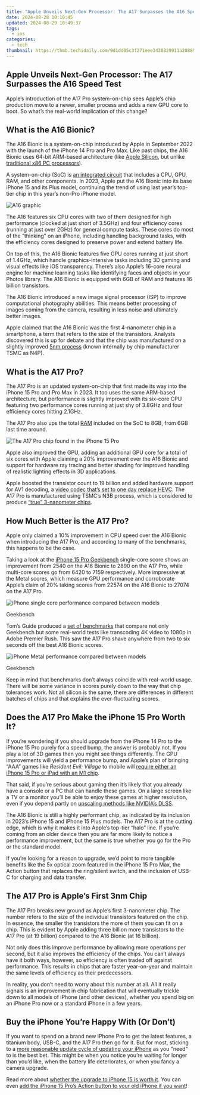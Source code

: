 ```yaml
---
title: "Apple Unveils Next-Gen Processor: The A17 Surpasses the A16 Speed Test"
date: 2024-08-28 10:10:45
updated: 2024-08-29 10:49:37
tags:
  - ios
categories:
  - tech
thumbnail: https://thmb.techidaily.com/9d1dd05c3f271eee3430329911a28889fe06673bc3d54592907c037975387dd6.jpg
---
```


## Apple Unveils Next-Gen Processor: The A17 Surpasses the A16 Speed Test

Apple’s introduction of the A17 Pro system-on-chip sees Apple’s chip production move to a newer, smaller process and adds a new GPU core to boot. So what’s the real-world implication of this change?

##  What is the A16 Bionic?

 The A16 Bionic is a system-on-chip introduced by Apple in September 2022 with the launch of the iPhone 14 Pro and Pro Max. Like past chips, the A16 Bionic uses 64-bit ARM-based architecture (like [Apple Silicon](https://hardware-help.techidaily.com/expert-guide-finding-and-installing-the-right-drivers-for-your-hp-thunderbolt-g2-dock-whether-you-need-120w-or-230w-power-support/), but unlike [traditional x86 PC processors](https://fox-that.techidaily.com/troubleshooting-what-to-try-when-iphone-events-are-nowhere-to-be-found/)).

 A system-on-chip (SoC) is [an integrated circuit](https://screen-activity-recording.techidaily.com/new-discovering-win11s-finest-screen-grabbers-for-2024/) that includes a CPU, GPU, RAM, and other components. In 2023, Apple put the A16 Bionic into its base iPhone 15 and its Plus model, continuing the trend of using last year’s top-tier chip in this year’s non-Pro iPhone model.

![A16 graphic](https://static1.howtogeekimages.com/wordpress/wp-content/uploads/2022/09/a16_graphic.jpg) 

 The A16 features six CPU cores with two of them designed for high performance (clocked at just short of 3.5GHz) and four efficiency cores (running at just over 2GHz) for general compute tasks. These cores do most of the “thinking” on an iPhone, including handling background tasks, with the efficiency cores designed to preserve power and extend battery life.

 On top of this, the A16 Bionic features five GPU cores running at just short of 1.4GHz, which handle graphics-intensive tasks including 3D gaming and visual effects like iOS transparency. There’s also Apple’s 16-core neural engine for machine learning tasks like identifying faces and objects in your Photos library. The A16 Bionic is equipped with 6GB of RAM and features 16 billion transistors.

 The A16 Bionic introduced a new image signal processor (ISP) to improve computational photography abilities. This means better processing of images coming from the camera, resulting in less noise and ultimately better images.

 Apple claimed that the A16 Bionic was the first 4-nanometer chip in a smartphone, a term that refers to the size of the transistors. Analysts discovered this is up for debate and that the chip was manufactured on a slightly improved [5nm process](https://howto.techidaily.com/9-quick-fixes-to-unfortunately-touchwiz-has-stopped-of-nubia-z50s-pro-drfone-by-drfone-fix-android-problems-fix-android-problems/) (known internally by chip manufacturer TSMC as N4P).

##  What is the A17 Pro?

 The A17 Pro is an updated system-on-chip that first made its way into the iPhone 15 Pro and Pro Max in 2023\. It too uses the same ARM-based architecture, but performance is slightly improved with its six-core CPU featuring two performance cores running at just shy of 3.8GHz and four efficiency cores hitting 2.1GHz.

 The A17 Pro also ups the total [RAM](https://youtube-web.techidaily.com/ed-2024-approved-unlocking-youtube-success-top-video-strategies-to-explode-views/) included on the SoC to 8GB, from 6GB last time around.

![The A17 Pro chip found in the iPhone 15 Pro](https://static1.howtogeekimages.com/wordpress/wp-content/uploads/2023/09/a17_pro.png) 

 Apple also improved the GPU, adding an additional GPU core for a total of six cores with Apple claiming a 20% improvement over the A16 Bionic and support for hardware ray tracing and better shading for improved handling of realistic lighting effects in 3D applications.

 Apple boosted the transistor count to 19 billion and added hardware support for AV1 decoding, a [video codec that’s set to one day replace HEVC](https://fox-info.techidaily.com/new-2024-approved-foundational-approach-to-gradual-volume-adjustment/). The A17 Pro is manufactured using TSMC’s N3B process, which is considered to produce [“true” 3-nanometer chips](https://tools.techidaily.com).

##  How Much Better is the A17 Pro?

 Apple only claimed a 10% improvement in CPU speed over the A16 Bionic when introducing the A17 Pro, and according to many of the benchmarks, this happens to be the case.

 Taking a look at the [iPhone 15 Pro Geekbench](https://browser.geekbench.com/ios%5Fdevices/iphone-15-pro) single-core score shows an improvement from 2540 on the A16 Bionic to 2890 on the A17 Pro, while multi-core scores go from 6420 to 7159 respectively. More impressive at the Metal scores, which measure GPU performance and corroborate Apple’s claim of 20% taking scores from 22574 on the A16 Bionic to 27074 on the A17 Pro.

![iPhone single core performance compared between models](https://static1.howtogeekimages.com/wordpress/wp-content/uploads/2023/09/iphone_single_core_geekbench.png) 

Geekbench

 Tom’s Guide produced a [set of benchmarks](https://www.tomsguide.com/features/iphone-15-pro-benchmarks) that compare not only Geekbench but some real-world tests like transcoding 4K video to 1080p in Adobe Premier Rush. This saw the A17 Pro shave anywhere from two to six seconds off the best A16 Bionic scores.

![iPhone Metal performance compared between models](https://static1.howtogeekimages.com/wordpress/wp-content/uploads/2023/09/iphone_metal_geekbench.png) 

Geekbench

 Keep in mind that benchmarks don’t always coincide with real-world usage. There will be some variance in scores purely down to the way that chip tolerances work. Not all silicon is the same, there are differences in different batches of chips and that explains the ever-fluctuating scores.

##  Does the A17 Pro Make the iPhone 15 Pro Worth It?

 If you’re wondering if you should upgrade from the iPhone 14 Pro to the iPhone 15 Pro purely for a speed bump, the answer is probably not. If you play a lot of 3D games then you might see things differently. The GPU improvements will yield a performance bump, and Apple’s plan of bringing “AAA” games like _Resident Evil: Village_ to mobile will [require either an iPhone 15 Pro or iPad with an M1 chip](https://www.ign.com/articles/resident-evil-village-for-iphone-15-pro-is-out-on-october-30).

 That said, if you’re serious about gaming then it’s likely that you already have a console or a PC that can handle these games. On a large screen like a TV or a monitor you’ll be able to enjoy these games at higher resolution, even if you depend partly on [upscaling methods like NVIDIA’s DLSS](https://extra-hints.techidaily.com/new-core-understanding-of-narrative-frameworks/).

 The A16 Bionic is still a highly performant chip, as indicated by its inclusion in 2023’s iPhone 15 and iPhone 15 Plus models. The A17 Pro is at the cutting edge, which is why it makes it into Apple’s top-tier “halo” line. If you’re coming from an older device then you are far more likely to notice a performance improvement, but the same is true whether you go for the Pro or the standard model.

 If you’re looking for a reason to upgrade, we’d point to more tangible benefits like the 5x optical zoom featured in the iPhone 15 Pro Max, the Action button that replaces the ring/silent switch, and the inclusion of USB-C for charging and data transfer.

##  The A17 Pro is Apple’s First 3nm Chip

 The A17 Pro breaks new ground as Apple’s first 3-nanometer chip. The number refers to the size of the individual transistors featured on the chip. In essence, the smaller the transistors the more of them you can fit on a chip. This is evident by Apple adding three billion more transistors to the A17 Pro (at 19 billion) compared to the A16 Bionic (at 16 billion).

 Not only does this improve performance by allowing more operations per second, but it also improves the efficiency of the chips. You can’t always have it both ways, however, so efficiency is often traded off against performance. This results in chips that are faster year-on-year and maintain the same levels of efficiency as their predecessors.

 In reality, you don’t need to worry about this number at all. All it really signals is an improvement in chip fabrication that will eventually trickle down to all models of iPhone (and other devices), whether you spend big on an iPhone Pro now or a standard iPhone in a few years.

##  Buy the iPhone You’re Happy With (Or Don’t)

 If you want to spend on a brand new iPhone Pro to get the latest features, a titanium body, USB-C, and the A17 Pro then go for it. But for most, sticking to a [more reasonable update cycle of updating your iPhone](https://screen-sharing-recording.techidaily.com/updated-2024-approved-creative-mc-survival-habitat-concepts/) as you "need" to is the best bet. This might be when you notice you’re waiting for longer than you’d like, when the battery life deteriorates, or when you fancy a camera upgrade.

 Read more about [whether the upgrade to iPhone 15 is worth it](https://fox-info.techidaily.com/15-sites-offering-premium-free-vectr-and-illustration-tools-and-services/). You can even [add the iPhone 15 Pro’s Action button to your old iPhone if you want](https://some-skills.techidaily.com/new-unlocking-the-potential-of-onestream-live-streaming/)!

<ins class="adsbygoogle"
     style="display:block"
     data-ad-format="autorelaxed"
     data-ad-client="ca-pub-7571918770474297"
     data-ad-slot="1223367746"></ins>



<ins class="adsbygoogle"
     style="display:block"
     data-ad-client="ca-pub-7571918770474297"
     data-ad-slot="8358498916"
     data-ad-format="auto"
     data-full-width-responsive="true"></ins>
